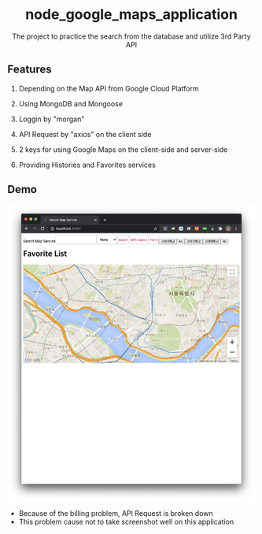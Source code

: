 <h1 align="center">node_google_maps_application</h1>
<div align="center">
    The project to practice the search from the database and utilize 3rd Party API
</div>

## Features

1. Depending on the Map API from Google Cloud Platform

2. Using MongoDB and Mongoose

3. Loggin by "morgan"

4. API Request by "axios" on the client side

5. 2 keys for using Google Maps on the client-side and server-side

6. Providing Histories and Favorites services

## Demo

<div style="display:flex" aling="center">
    <img src="images/1.png" alt="1" width="600">

</div>

-   Because of the billing problem, API Request is broken down
-   This problem cause not to take screenshot well on this application
